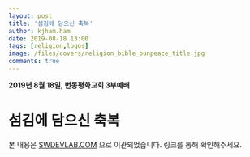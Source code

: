 ```yaml
---
layout: post
title: '섬김에 담으신 축복'
author: kjham.ham
date: 2019-08-18 13:00
tags: [religion,logos]
image: /files/covers/religion_bible_bunpeace_title.jpg
comments: true
---
```


**2019년 8월 18일, 번동평화교회 3부예배**

# 섬김에 담으신 축복  

본 내용은 [SWDEVLAB.COM](https://swdevlab.com/54) 으로 이관되었습니다.
링크를 통해 확인해주세요.